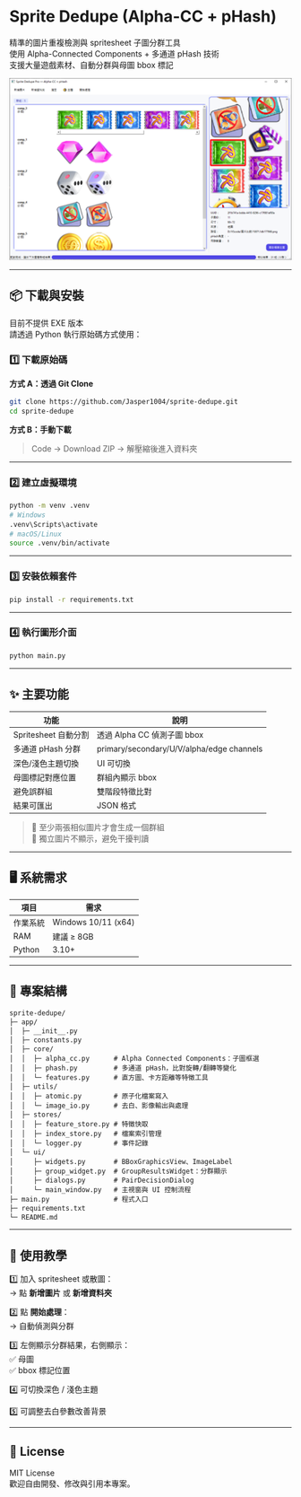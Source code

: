 # Sprite Dedupe (Alpha-CC + pHash)

精準的圖片重複檢測與 spritesheet 子圖分群工具  
使用 Alpha-Connected Components + 多通道 pHash 技術  
支援大量遊戲素材、自動分群與母圖 bbox 標記

![screenshot](docs/screenshot_light.PNG)

---

## 📦 下載與安裝

目前不提供 EXE 版本  
請透過 Python 執行原始碼方式使用：

### 1️⃣ 下載原始碼
**方式 A：透過 Git Clone**
```bash
git clone https://github.com/Jasper1004/sprite-dedupe.git
cd sprite-dedupe
```

**方式 B：手動下載**
> Code → Download ZIP → 解壓縮後進入資料夾

---

### 2️⃣ 建立虛擬環境
```bash
python -m venv .venv
# Windows
.venv\Scripts\activate
# macOS/Linux
source .venv/bin/activate
```

---

### 3️⃣ 安裝依賴套件
```bash
pip install -r requirements.txt
```

---

### 4️⃣ 執行圖形介面
```bash
python main.py
```

---

## ✨ 主要功能

| 功能 | 說明 |
|------|------|
| Spritesheet 自動分割 | 透過 Alpha CC 偵測子圖 bbox |
| 多通道 pHash 分群 | primary/secondary/U/V/alpha/edge channels |
| 深色/淺色主題切換 | UI 可切換 |
| 母圖標記對應位置 | 群組內顯示 bbox |
| 避免誤群組 | 雙階段特徵比對 |
| 結果可匯出 | JSON 格式 |

> 📌 至少兩張相似圖片才會生成一個群組  
> 📌 獨立圖片不顯示，避免干擾判讀

---

## 🖥️ 系統需求

| 項目 | 需求 |
|------|------|
| 作業系統 | Windows 10/11 (x64) |
| RAM | 建議 ≥ 8GB |
| Python | 3.10+ |

---

## 📁 專案結構

```text
sprite-dedupe/
├─ app/
│  ├─ __init__.py
│  ├─ constants.py
│  ├─ core/
│  │  ├─ alpha_cc.py      # Alpha Connected Components：子圖框選
│  │  ├─ phash.py         # 多通道 pHash，比對旋轉/翻轉等變化
│  │  └─ features.py      # 直方圖、卡方距離等特徵工具
│  ├─ utils/
│  │  ├─ atomic.py        # 原子化檔案寫入
│  │  └─ image_io.py      # 去白、影像輸出與處理
│  ├─ stores/
│  │  ├─ feature_store.py # 特徵快取
│  │  ├─ index_store.py   # 檔案索引管理
│  │  └─ logger.py        # 事件記錄
│  └─ ui/
│     ├─ widgets.py       # BBoxGraphicsView、ImageLabel
│     ├─ group_widget.py  # GroupResultsWidget：分群顯示
│     ├─ dialogs.py       # PairDecisionDialog
│     └─ main_window.py   # 主視窗與 UI 控制流程
├─ main.py                # 程式入口
├─ requirements.txt
└─ README.md
```

---

## 📘 使用教學

1️⃣ 加入 spritesheet 或散圖：  
→ 點 **新增圖片** 或 **新增資料夾**

2️⃣ 點 **開始處理**：  
→ 自動偵測與分群

3️⃣ 左側顯示分群結果，右側顯示：  
   ✅ 母圖  
   ✅ bbox 標記位置  

4️⃣ 可切換深色 / 淺色主題  

5️⃣ 可調整去白參數改善背景

---

## 📝 License

MIT License  
歡迎自由開發、修改與引用本專案。
